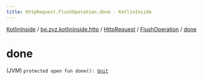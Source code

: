 ```yaml
---
title: HttpRequest.FlushOperation.done - KotlinInside
---
```


[KotlinInside](../../../index.html) / [be.zvz.kotlininside.http](../../index.html) / [HttpRequest](../index.html) / [FlushOperation](index.html) / [done](./done.html)

# done

(JVM) `protected open fun done(): `[`Unit`](https://kotlinlang.org/api/latest/jvm/stdlib/kotlin/-unit/index.html)